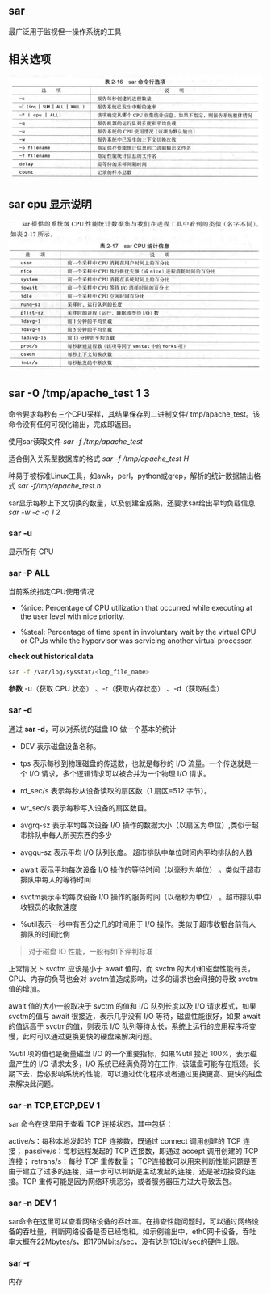 ## sar

最广泛用于监视但一操作系统的工具

## 相关选项

![相关选项](../resources/sar-options.png)

## sar cpu 显示说明
![sar-cup-显示说明](../resources/sar-cpu.png)

## sar -0 /tmp/apache_test 1 3
命令要求每秒有三个CPU采样，其结果保存到二进制文件/
tmp/apache_test。该命令没有任何可视化输出，完成即返回。

使用sar读取文件
*sar -f /tmp/apache_test* 

适合倒入关系型数据库的格式
*sar -f /tmp/apache_test H*

种易于被标准Linux工具，如awk，perl，python或grep，解析的统计数据输出格式
*sar -f/tmp/apache_test.h*

sar显示每秒上下文切换的数量，以及创建金成熟，还要求sar给出平均负载信息
*sar -w -c -q 1 2*


### sar -u

显示所有 CPU

### sar -P ALL

当前系统指定CPU使用情况

  - %nice: Percentage of CPU utilization that occurred while executing at the user level with nice priority.

  - %steal: Percentage of time spent in involuntary wait by the virtual CPU or CPUs while the hypervisor was servicing another virtual processor.

**check out historical data**
```sh
sar -f /var/log/sysstat/<log_file_name>
```

**参数**
-u（获取 CPU 状态） 、-r（获取内存状态） 、-d（获取磁盘）

### sar -d
通过 **sar -d**，可以对系统的磁盘 IO 做一个基本的统计

  - DEV 表示磁盘设备名称。

  - tps 表示每秒到物理磁盘的传送数，也就是每秒的 I/O 流量。一个传送就是一个 I/O 请求，多个逻辑请求可以被合并为一个物理 I/O 请求。

  - rd_sec/s 表示每秒从设备读取的扇区数（1 扇区=512 字节）。

  - wr_sec/s 表示每秒写入设备的扇区数目。

  - avgrq-sz 表示平均每次设备 I/O 操作的数据大小（以扇区为单位）,类似于超市排队中每人所买东西的多少

  - avgqu-sz 表示平均 I/O 队列长度。 超市排队中单位时间内平均排队的人数

  - await 表示平均每次设备 I/O 操作的等待时间（以毫秒为单位） 。类似于超市排队中每人的等待时间

  - svctm表示平均每次设备 I/O 操作的服务时间（以毫秒为单位） 。超市排队中收银员的收款速度

  - %util表示一秒中有百分之几的时间用于 I/O 操作。类似于超市收银台前有人排队的时间比例
>对于磁盘 IO 性能，一般有如下评判标准：

  正常情况下 svctm 应该是小于 await 值的，而 svctm 的大小和磁盘性能有关，CPU、内存的负荷也会对 svctm值造成影响，过多的请求也会间接的导致 svctm值的增加。

  await 值的大小一般取决于 svctm 的值和 I/O 队列长度以及 I/O 请求模式，如果 svctm的值与 await 很接近，表示几乎没有 I/O 等待，磁盘性能很好，如果 await 的值远高于 svctm的值，则表示 I/O 队列等待太长，系统上运行的应用程序将变慢，此时可以通过更换更快的硬盘来解决问题。

  %util 项的值也是衡量磁盘 I/O 的一个重要指标，如果%util 接近 100%，表示磁盘产生的 I/O 请求太多，I/O 系统已经满负荷的在工作，该磁盘可能存在瓶颈。长期下去，势必影响系统的性能，可以通过优化程序或者通过更换更高、更快的磁盘来解决此问题。

### sar -n TCP,ETCP,DEV 1
<!-- sudo sar -n UDP 1 -->

sar 命令在这里用于查看 TCP 连接状态，其中包括：

active/s：每秒本地发起的 TCP 连接数，既通过 connect 调用创建的 TCP 连接；
passive/s：每秒远程发起的 TCP 连接数，即通过 accept 调用创建的 TCP 连接；
retrans/s：每秒 TCP 重传数量；
TCP连接数可以用来判断性能问题是否由于建立了过多的连接，进一步可以判断是主动发起的连接，还是被动接受的连接。TCP 重传可能是因为网络环境恶劣，或者服务器压力过大导致丢包。

### sar -n DEV 1
sar命令在这里可以查看网络设备的吞吐率。在排查性能问题时，可以通过网络设备的吞吐量，判断网络设备是否已经饱和。如示例输出中，eth0网卡设备，吞吐率大概在22Mbytes/s，即176Mbits/sec，没有达到1Gbit/sec的硬件上限。

### sar -r
内存

